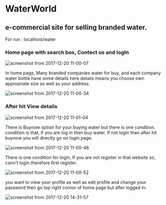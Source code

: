 # WaterWorld

## e-commercial site for selling branded water.

For run : localhost/water

### Home page with search box, Contect us and logIn

![screenshot from 2017-12-20 11-00-07](https://user-images.githubusercontent.com/27296935/34192911-d1468cde-e576-11e7-9896-35ded47cf7e6.png)

In home page, Many branded companies water for buy, and each company water bottle have some details here details means you choose own appropriate size as well as your address.

![screenshot from 2017-12-20 11-00-34](https://user-images.githubusercontent.com/27296935/34193175-55bad852-e578-11e7-86c0-5c188cee2a11.png)

### After hit View details

![screenshot from 2017-12-20 11-01-04](https://user-images.githubusercontent.com/27296935/34193256-bd6c5502-e578-11e7-8b05-97367fcb7493.png)

There is Buynow option for your buying water but there is one condition. condition is that, if you are log in then buy water.
If not login then after hit buynow you will directly go on login page.

![screenshot from 2017-12-20 11-00-46](https://user-images.githubusercontent.com/27296935/34193346-336ad3aa-e579-11e7-8f99-6e6950bf8ff3.png)

There is one condition for login, If you are not register in that website so, cann't login.therefore first register.

![screenshot from 2017-12-20 11-00-52](https://user-images.githubusercontent.com/27296935/34193521-36b6f95c-e57a-11e7-8d08-cd70c2e8fb92.png)


you want to view your profile as well as edit profile and change your password then go top right cornor of home page but after logged in.


![screenshot from 2017-12-20 14-31-57](https://user-images.githubusercontent.com/27296935/34199262-39895af8-e593-11e7-81cd-0f2b89a0a305.png)

